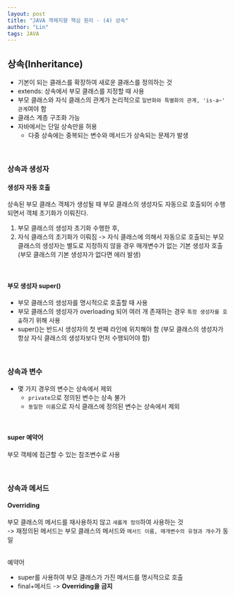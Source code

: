 ```yaml
---
layout: post
title: "JAVA 객체지향 핵심 원리 - (4) 상속"
author: "Lin"
tags: JAVA
---
```


## 상속(Inheritance)
- 기본이 되는 클래스를 확장하여 새로운 클래스를 정의하는 것 
- extends: 상속에서 부모 클래스를 지정할 때 사용 
- 부모 클래스와 자식 클래스의 관계가 논리적으로 `일반화와 특별화의 관계, 'is-a~' 관계`여야 함
- 클래스 계층 구조화 가능  
- 자바에서는 단일 상속만을 허용 
    - 다중 상속에는 중복되는 변수와 메서드가 상속되는 문제가 발생 

<br>

### 상속과 생성자 
#### 생성자 자동 호출 
상속된 부모 클래스 객체가 생성될 때 부모 클래스의 생성자도 자동으로 호출되어 수행되면서 객체 초기화가 이뤄진다. <br>
1. 부모 클래스의 생성자 초기화 수행한 후, 
2. 자식 클래스의 초기화가 이뤄짐 
-> 자식 클래스에 의해서 자동으로 호출되는 부모 클래스의 생성자는 별도로 지정하지 않을 경우 매개변수가 없는 기본 생성자 호출
(부모 클래스의 기본 생성자가 없다면 에러 발생)  

<br>

#### 부모 생성자 super()
- 부모 클래스의 생성자를 명시적으로 호출할 때 사용 
- 부모 클래스의 생성자가 overloading 되어 여러 개 존재하는 경우 `특정 생성자를 호출`하기 위해 사용 
- super()는 반드시 생성자의 첫 번째 라인에 위치해야 함 (부모 클래스의 생성자가 항상 자식 클래스의 생성자보다 먼저 수행되어야 함)

<br>

### 상속과 변수 
- 몇 가지 경우의 변수는 상속에서 제외
    - `private`으로 정의된 변수는 상속 불가 
    - `동일한 이름`으로 자식 클래스에 정의된 변수는 상속에서 제외 

<br>
    
#### super 예약어
부모 객체에 접근할 수 있는 참조변수로 사용 

<br>

### 상속과 메서드 
#### Overriding
부모 클래스의 메서드를 재사용하지 않고 `새롭게 정의`하여 사용하는 것 <br>
-> 재정의된 메서드는 부모 클래스의 메서드와 `메서드 이름, 매개변수의 유형과 개수`가 동일 
<br><br>

예약어
- super를 사용하여 부모 클래스가 가진 메서드를 명시적으로 호출 
- final+메서드 -> **Overriding을 금지** 